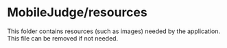 # MobileJudge/resources

This folder contains resources (such as images) needed by the application. This file can
be removed if not needed.
